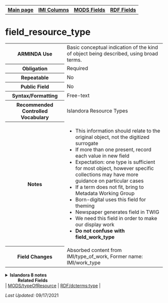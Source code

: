 <html>

<body>
<table style="width:100%">
  <tr>
    <th><a href="index.md">Main page</a></th>
	<th><a href="IMI.md">IMI Columns</a></th>
    <th><a href="MODS.md">MODS Fields</a></th>
    <th><a href="RDF.md">RDF Fields</a></th>
  </tr>
</table>

<h1>field_resource_type</h1>
<table>
<tr>
	<th>ARMINDA Use</th>
	<td>Basic conceptual indication of the kind of object being described, using broad terms.</td>
</tr>
<tr>
	<th>Obligation</th>
	<td>Required</td>
</tr>
<tr>
	<th>Repeatable</th>
	<td>No</td>
</tr>
<tr>
	<th>Public Field</th>
	<td>No</td>
</tr>
<tr>
	<th>Syntax/Formatting</th>
	<td>Free-text</td>
</tr>
<tr>
	<th>Recommended Controlled Vocabulary</th>
	<td>Islandora Resource Types</td>
</tr>
<tr>
	<th>Notes</th>
	<td>
		<ul>
			<li>This information should relate to the original object, not the digitized surrogate</li>
			<li>If more than one present, record each value in new field</li>
			<li>Expectation: one type is sufficient for most object, however specific collections may have more guidance on particular cases</li>
			<li>If a term does not fit, bring to Metadata Working Group</li>
			<li>Born-digital uses this field for theming</li>
			<li>Newspaper generates field in TWIG</li>
			<li>We need this field in order to make our display work</li>
			<li><b>Do not confuse with field_work_type</b></li>
		</ul>
	</td>
</tr>
<tr>
	<th>Field Changes</th>
	<td>Absorbed content from IMI/type_of_work, Former name: IMI/work_type</td>
</tr>
</table>
<details>
		<summary><b>Islandora 8 notes</b></summary>
			<table>
				<tr>
					<th><i>Note</i>
					<th><i>Type of field</i>
					<th><i>Max Length/Repeatability</i>
					<th><i>Type of Item Reference/Vocabulary</i>
				</tr>
				<tr>
					<td>Default field</td>
					<td>Reference Entity</td>
					<td>255 characters/ Limited (1)</td>
					<td>Taxonomy / Islandora Resource Type</td>
				</tr>
			</table>
</details>
<dd><b>Related Fields</b></dd>
	| <a href="mods.typeOfResource.md">MODS/typeOfResource</a> | <a href="rdf.dcterms.type.md">RDF/dcterms:type</a> |
</dl>
<p><i>Last Updated: </i>09/17/2021</p>
</body>
</html>